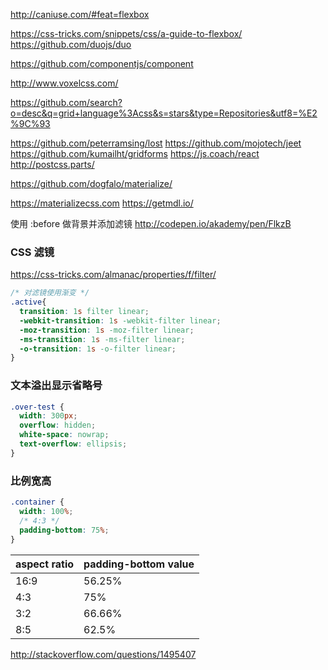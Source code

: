 http://caniuse.com/#feat=flexbox

https://css-tricks.com/snippets/css/a-guide-to-flexbox/
https://github.com/duojs/duo

https://github.com/componentjs/component

http://www.voxelcss.com/


https://github.com/search?o=desc&q=grid+language%3Acss&s=stars&type=Repositories&utf8=%E2%9C%93


https://github.com/peterramsing/lost
https://github.com/mojotech/jeet
https://github.com/kumailht/gridforms
https://js.coach/react
http://postcss.parts/

https://github.com/dogfalo/materialize/

https://materializecss.com
https://getmdl.io/

使用 :before 做背景并添加滤镜
http://codepen.io/akademy/pen/FlkzB

### CSS 滤镜
https://css-tricks.com/almanac/properties/f/filter/

```css
/* 对滤镜使用渐变 */
.active{
  transition: 1s filter linear;
  -webkit-transition: 1s -webkit-filter linear;
  -moz-transition: 1s -moz-filter linear;
  -ms-transition: 1s -ms-filter linear;
  -o-transition: 1s -o-filter linear;
}
```

### 文本溢出显示省略号
```css
.over-test {
  width: 300px;
  overflow: hidden;
  white-space: nowrap;
  text-overflow: ellipsis;
}
```

### 比例宽高

```css
.container {
  width: 100%;
  /* 4:3 */
  padding-bottom: 75%;
}
```

aspect ratio  | padding-bottom value
--------------|----------------------
    16:9      |       56.25%
    4:3       |       75%
    3:2       |       66.66%
    8:5       |       62.5%

http://stackoverflow.com/questions/1495407
